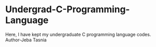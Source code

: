 # Undergrad-C-Programming-Language
Here, I have kept my undergraduate C programming language codes.
<br>
Author-Jeba Tasnia

